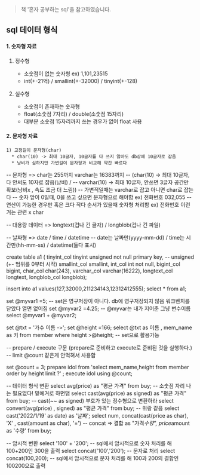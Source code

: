 > 책 '혼자 공부하는 sql'을 참고하였습니다.

## sql 데이터 형식

#### 1. 숫자형 자료
   1) 정수형
      * 소숫점이 없는 숫자형 ex) 1,101,23515
      * int(+-21억) / smallint(+-32000) / tinyint(+-128)
   
   2) 실수형
      * 소숫점이 존재하는 숫자형
      * float(소숫점 7자리) / double(소숫점 15자리)
      * 대부분 소숫점 15자리까지 쓰는 경우가 없어 float 사용
      
#### 2. 문자형 자료
    1) 고정길이 문자형(char)
      * char(10) -> 최대 10글자, 10글자를 다 쓰지 않아도 db상에 10글자로 잡음
      * 낭비가 심하지만 가변길이 문자형과 비교해 약간 빠르다


-- 문자형 => char는 255까지 varchar는 16383까지
-- (char(10) -> 최대 10글자, 다 안써도 10자로 잡음(낭비) / 
-- varchar(10) -> 최대 10글자, 안쓰면 3글자 공간만 확보(낭비x , 속도 조금 더 느림))
-- 가변적일때는 varchar로 잡고 아니면 char로 잡는다 
-- 숫자 앞이 0일때, 0을 쓰고 싶으면 문자형으로 해야함 ex) 전화번호 032,055
-- 연산이 가능한 경우만 혹은 크다 작다 순서가 있을때 숫자형 처리함 ex) 전화번호 이런거는 관련 x char

-- 대용량 데이터 => longtext(겁나 긴 글자) / longblob(겁나 긴 파일)

-- 날짜형 => date / time / datetime
-- date는 날짜만(yyyy-mm-dd) / time는 시간만(hh-mm-ss) / datetime(둘다 표시)

create table a1 (
	tinyint_col tinyint unsigned not null primary key, -- unsigned (+- 범위를 0부터 시작)
    smallint_col smallint,
    int_col int not null,
    bigint_col bigint,
    char_col char(243),
    varchar_col varchar(16222),
    longtext_col longtext,
    longblob_col longblob);

insert into a1 values(127,32000,211234143,12312412555);
select * from a1;

set @myvar1 =5;  -- set은 영구저장이 아니다. db에 영구저장되지 않음 워크벤치를 닫았다 열면 없어짐
set @myvar2 =4.25; -- @myvar는 내가 지어준 그냥 변수이름
select @myvar1 + @myvar2;

set @txt = '가수 이름 ->';
set @height =166;
select @txt as 이름 , mem_name as 키 from member where height >@height; -- set으로 활용가능

-- prepare / execute 구문 (prepare로 준비하고 execute로 준비된 것을 실행하다.)
-- limit @count 같은게 안먹혀서 사용함

set @count = 3;
prepare idol from 'select mem_name,height from member order by height limit ?' ;
execute idol using @count;

-- 데이터 형식 변환 
select avg(price) as "평균 가격" from buy; -- 소숫점 자리 나는 필요없다! 밑에거로 하면댐
select cast(avg(price) as signed) as "평균 가격" from buy; -- cast(~~ as signed) 부호가 있는 정수형으로 변환하라
select convert(avg(price) , signed) as "평균 가격" from buy; -- 위랑 같음
select cast('2022/1/19' as date) as '날짜';
select num, concat(cast(price as char), 'X' , cast(amount as char), '=')  -- concat => 결합
	as "가격*수량", price*amount as '수량' from buy;
    
 -- 암시적 변환
 select '100' + '200'; -- sql에서 암시적으로 숫자 처리를 해 100+200인 300을 출력
 select concat('100','200'); -- 문자로 처리
 select concat(100,200); -- sql에서 암시적으로 문자 처리를 해 100과 200의 결합인 100200으로 출력
